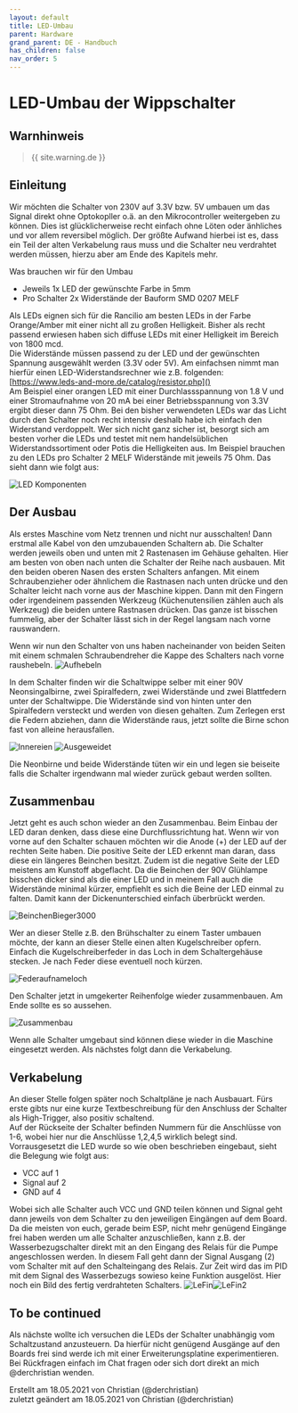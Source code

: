 ```yaml
---
layout: default
title: LED-Umbau
parent: Hardware
grand_parent: DE - Handbuch
has_children: false
nav_order: 5
---
```


# LED-Umbau der Wippschalter

## Warnhinweis

> {{ site.warning.de }}

## Einleitung

Wir möchten die Schalter von 230V auf 3.3V bzw. 5V umbauen um das Signal direkt ohne Optokopller o.ä. an den Mikrocontroller weitergeben zu können. Dies ist glücklicherweise recht einfach ohne Löten oder änhliches und vor allem reversibel möglich. Der größte Aufwand hierbei ist es, dass ein Teil der alten Verkabelung raus muss und die Schalter neu verdrahtet werden müssen, hierzu aber am Ende des Kapitels mehr.

Was brauchen wir für den Umbau

- Jeweils 1x LED der gewünschte Farbe in 5mm
- Pro Schalter 2x Widerstände der Bauform SMD 0207 MELF

Als LEDs eignen sich für die Rancilio am besten LEDs in der Farbe Orange/Amber mit einer nicht all zu großen Helligkeit. Bisher als recht passend erwiesen haben sich diffuse LEDs mit einer Helligkeit im Bereich von 1800 mcd.  
Die Widerstände müssen passend zu der LED und der gewünschten Spannung ausgewählt werden (3.3V oder 5V).
Am einfachsen nimmt man hierfür einen LED-Widerstandsrechner wie z.B. folgenden:  
[https://www.leds-and-more.de/catalog/resistor.php]()  
Am Beispiel einer orangen LED mit einer Durchlassspannung von 1.8 V und einer Stromaufnahme von 20 mA bei einer Betriebsspannung von 3.3V ergibt dieser dann 75 Ohm. Bei den bisher verwendeten LEDs war das Licht durch den Schalter noch recht intensiv deshalb habe ich einfach den Widerstand verdoppelt. Wer sich nicht ganz sicher ist, besorgt sich am besten vorher die LEDs und testet mit nem handelsüblichen Widerstandssortiment oder Potis die Helligkeiten aus. Im Beispiel brauchen zu den LEDs pro Schalter 2 MELF Widerstände mit jeweils 75 Ohm. Das sieht dann wie folgt aus:

![LED Komponenten](/img/hardware/led-mod/IMG_2856.png)

## Der Ausbau

Als erstes Maschine vom Netz trennen und nicht nur ausschalten! Dann erstmal alle Kabel von den umzubauenden Schaltern ab. Die Schalter werden jeweils oben und unten mit 2 Rastenasen im Gehäuse gehalten. Hier am besten von oben nach unten die Schalter der Reihe nach ausbauen. Mit den beiden oberen Nasen des ersten Schalters anfangen. Mit einem Schraubenzieher oder ähnlichem die Rastnasen nach unten drücke und den Schalter leicht nach vorne aus der Maschine kippen. Dann mit den Fingern oder irgendeinem passenden Werkzeug (Küchenutensilien zählen auch als Werkzeug) die beiden untere Rastnasen drücken. Das ganze ist bisschen fummelig, aber der Schalter lässt sich in der Regel langsam nach vorne rauswandern.

Wenn wir nun den Schalter von uns haben nacheinander von beiden Seiten mit einem schmalen Schraubendreher die Kappe des Schalters nach vorne raushebeln.
![Aufhebeln](/img/hardware/led-mod/IMG_2854.png)

In dem Schalter finden wir die Schaltwippe selber mit einer 90V Neonsingalbirne, zwei Spiralfedern, zwei Widerstände und zwei Blattfedern unter der Schaltwippe. Die Widerstände sind von hinten unter den Spiralfedern versteckt und werden von diesen gehalten. Zum Zerlegen erst die Federn abziehen, dann die Widerstände raus, jetzt sollte die Birne schon fast von alleine herausfallen.

![Innereien](/img/hardware/led-mod/IMG_2687.png) ![Ausgeweidet](/img/hardware/led-mod/IMG_2855.png)

Die Neonbirne und beide Widerstände tüten wir ein und legen sie beiseite falls die Schalter irgendwann mal wieder zurück gebaut werden sollten.

## Zusammenbau

Jetzt geht es auch schon wieder an den Zusammenbau. Beim Einbau der LED daran denken, dass diese eine Durchflussrichtung hat. Wenn wir von vorne auf den Schalter schauen möchten wir die Anode (+) der LED auf der rechten Seite haben. Die positive Seite der LED erkennt man daran, dass diese ein längeres Beinchen besitzt. Zudem ist die negative Seite der LED meistens am Kunstoff abgeflacht.
Da die Beinchen der 90V Glühlampe bisschen dicker sind als die einer LED und in meinem Fall auch die Widerstände minimal kürzer, empfiehlt es sich die Beine der LED einmal zu falten. Damit kann der Dickenunterschied einfach überbrückt werden.

![BeinchenBieger3000](/img/hardware/led-mod/IMG_2857.png)

Wer an dieser Stelle z.B. den Brühschalter zu einem Taster umbauen möchte, der kann an dieser Stelle einen alten Kugelschreiber opfern. Einfach die Kugelschreiberfeder in das Loch in dem Schaltergehäuse stecken. Je nach Feder diese eventuell noch kürzen.

![Federaufnameloch](/img/hardware/led-mod/IMG_2865.png)

Den Schalter jetzt in umgekerter Reihenfolge wieder zusammenbauen. Am Ende sollte es so aussehen.

![Zusammenbau](/img/hardware/led-mod/IMG_2864.png)

Wenn alle Schalter umgebaut sind können diese wieder in die Maschine eingesetzt werden. Als nächstes folgt dann die Verkabelung.

## Verkabelung

An dieser Stelle folgen später noch Schaltpläne je nach Ausbauart. Fürs erste gibts nur eine kurze Textbeschreibung für den Anschluss der Schalter als High-Trigger, also positiv schaltend.  
Auf der Rückseite der Schalter befinden Nummern für die Anschlüsse von 1-6, wobei hier nur die Anschlüsse 1,2,4,5 wirklich belegt sind. Vorrausgesetzt die LED wurde so wie oben beschrieben eingebaut, sieht die Belegung wie folgt aus:

- VCC auf 1
- Signal auf 2
- GND auf 4

Wobei sich alle Schalter auch VCC und GND teilen können und Signal geht dann jeweils von dem Schalter zu den jeweiligen Eingängen auf dem Board. Da die meisten von euch, gerade beim ESP, nicht mehr genügend Eingänge frei haben werden um alle Schalter anzuschließen, kann z.B. der Wasserbezugschalter direkt mit an den Eingang des Relais für die Pumpe angeschlossen werden. In diesem Fall geht dann der Signal Ausgang (2) vom Schalter mit auf den Schalteingang des Relais. Zur Zeit wird das im PID mit dem Signal des Wasserbezugs sowieso keine Funktion ausgelöst.
Hier noch ein Bild des fertig verdrahteten Schalters.
![LeFin](/img/hardware/led-mod/IMG_2866.png)![LeFin2](/img/hardware/led-mod/IMG_2867.png)

## To be continued

Als nächste wollte ich versuchen die LEDs der Schalter unabhängig vom Schaltzustand anzusteuern. Da hierfür nicht genügend Ausgänge auf den Boards frei sind werde ich mit einer Erweiterungsplatine experimentieren. Bei Rückfragen einfach im Chat fragen oder sich dort direkt an mich @derchristian wenden.

Erstellt am 18.05.2021 von Christian (@derchristian)  
zuletzt geändert am 18.05.2021 von Christian (@derchristian)

